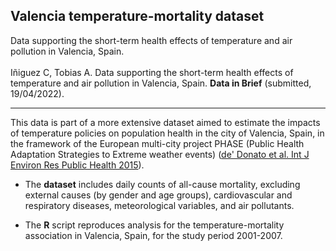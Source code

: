 ## Valencia temperature-mortality dataset
Data supporting the short-term health effects of temperature and air pollution in Valencia, Spain.
<br>
<br>
Iñiguez C, Tobias A. Data supporting the short-term health effects of temperature and air pollution in Valencia, Spain. <b>Data in Brief</b> (submitted, 19/04/2022).

---

This data is part of a more extensive dataset aimed to estimate the impacts of temperature policies on population health in the city of Valencia, Spain, in the framework of the European multi-city project PHASE (Public Health Adaptation Strategies to Extreme weather events) (<a href="https://www.mdpi.com/1660-4601/12/12/15006" target="_blank">de' Donato et al. Int J Environ Res Public Health 2015</a>). 
<br>
* The **dataset** includes daily counts of all-cause mortality, excluding external causes (by gender and age groups), cardiovascular and respiratory diseases, meteorological variables, and air pollutants. 

* The **R** script reproduces analysis for the temperature-mortality association in Valencia, Spain, for the study period 2001-2007. 
